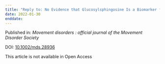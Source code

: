 ```yaml
---
title: "Reply to: No Evidence that Glucosylsphingosine Is a Biomarker for Parkinson Disease."
date: 2022-01-30
enddate:
---
```


Published in: *Movement disorders : official journal of the Movement Disorder Society*

DOI: [10.1002/mds.28936](https://doi.org/10.1002/mds.28936)

This article is not available in Open Access


